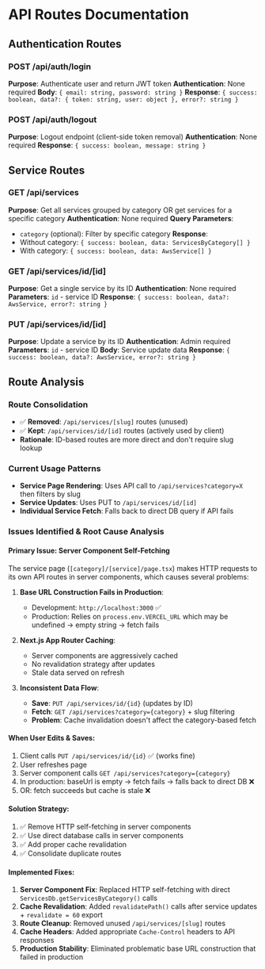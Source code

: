 # API Routes Documentation

## Authentication Routes

### POST /api/auth/login

**Purpose**: Authenticate user and return JWT token
**Authentication**: None required
**Body**: `{ email: string, password: string }`
**Response**: `{ success: boolean, data?: { token: string, user: object }, error?: string }`

### POST /api/auth/logout

**Purpose**: Logout endpoint (client-side token removal)
**Authentication**: None required
**Response**: `{ success: boolean, message: string }`

## Service Routes

### GET /api/services

**Purpose**: Get all services grouped by category OR get services for a specific category
**Authentication**: None required
**Query Parameters**:

- `category` (optional): Filter by specific category
  **Response**:
- Without category: `{ success: boolean, data: ServicesByCategory[] }`
- With category: `{ success: boolean, data: AwsService[] }`

### GET /api/services/id/[id]

**Purpose**: Get a single service by its ID
**Authentication**: None required
**Parameters**: `id` - service ID
**Response**: `{ success: boolean, data?: AwsService, error?: string }`

### PUT /api/services/id/[id]

**Purpose**: Update a service by its ID
**Authentication**: Admin required
**Parameters**: `id` - service ID
**Body**: Service update data
**Response**: `{ success: boolean, data?: AwsService, error?: string }`

## Route Analysis

### Route Consolidation

- ✅ **Removed**: `/api/services/[slug]` routes (unused)
- ✅ **Kept**: `/api/services/id/[id]` routes (actively used by client)
- **Rationale**: ID-based routes are more direct and don't require slug lookup

### Current Usage Patterns

- **Service Page Rendering**: Uses API call to `/api/services?category=X` then filters by slug
- **Service Updates**: Uses PUT to `/api/services/id/[id]`
- **Individual Service Fetch**: Falls back to direct DB query if API fails

### Issues Identified & Root Cause Analysis

#### Primary Issue: Server Component Self-Fetching

The service page (`[category]/[service]/page.tsx`) makes HTTP requests to its own API routes in server components, which causes several problems:

1. **Base URL Construction Fails in Production**:

   - Development: `http://localhost:3000` ✅
   - Production: Relies on `process.env.VERCEL_URL` which may be undefined → empty string → fetch fails

2. **Next.js App Router Caching**:

   - Server components are aggressively cached
   - No revalidation strategy after updates
   - Stale data served on refresh

3. **Inconsistent Data Flow**:
   - **Save**: `PUT /api/services/id/{id}` (updates by ID)
   - **Fetch**: `GET /api/services?category={category}` + slug filtering
   - **Problem**: Cache invalidation doesn't affect the category-based fetch

#### When User Edits & Saves:

1. Client calls `PUT /api/services/id/{id}` ✅ (works fine)
2. User refreshes page
3. Server component calls `GET /api/services?category={category}`
4. In production: baseUrl is empty → fetch fails → falls back to direct DB ❌
5. OR: fetch succeeds but cache is stale ❌

#### Solution Strategy:

1. ✅ Remove HTTP self-fetching in server components
2. ✅ Use direct database calls in server components
3. ✅ Add proper cache revalidation
4. ✅ Consolidate duplicate routes

#### Implemented Fixes:

1. **Server Component Fix**: Replaced HTTP self-fetching with direct `ServicesDb.getServicesByCategory()` calls
2. **Cache Revalidation**: Added `revalidatePath()` calls after service updates + `revalidate = 60` export
3. **Route Cleanup**: Removed unused `/api/services/[slug]` routes
4. **Cache Headers**: Added appropriate `Cache-Control` headers to API responses
5. **Production Stability**: Eliminated problematic base URL construction that failed in production
